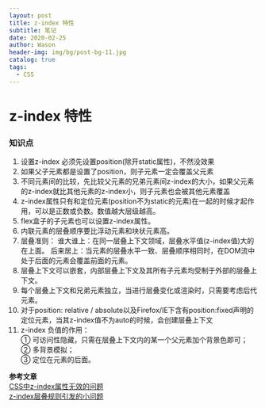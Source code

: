 ```yaml
---
layout: post
title: z-index 特性
subtitle: 笔记
date: 2020-02-25
author: Wason
header-img: img/bg/post-bg-11.jpg
catalog: true
tags:
  - CSS
---
```


# z-index 特性 #
### 知识点 ###
1. 设置z-index 必须先设置position(除开static属性)，不然没效果
2. 如果父子元素都是设置了position，则子元素一定会覆盖父元素
3. 不同元素间的比较，先比较父元素的兄弟元素间z-index的大小，如果父元素的z-index就比其他元素的z-index小，则子元素也会被其他元素覆盖
4. z-index属性只有和定位元素(position不为static的元素)在一起的时候才起作用，可以是正数或负数。数值越大层级越高。
5. flex盒子的子元素也可以设置z-index属性。
6. 内联元素的层叠顺序要比浮动元素和块状元素高。
7. 层叠准则：
    谁大谁上：在同一层叠上下文领域，层叠水平值(z-index值)大的在上面。
    后来居上：当元素的层叠水平一致、层叠顺序相同时，在DOM流中处于后面的元素会覆盖前面的元素。
8. 层叠上下文可以嵌套，内部层叠上下文及其所有子元素均受制于外部的层叠上下文。
9. 每个层叠上下文和兄弟元素独立，当进行层叠变化或渲染时，只需要考虑后代元素。
10. 对于position: relative / absolute以及Firefox/IE下含有position:fixed声明的定位元素，当其z-index值不为auto的时候，会创建层叠上下文
11. z-index 负值的作用：  
    ① 可访问性隐藏，只需在层叠上下文内的某一个父元素加个背景色即可；  
    ② 多背景模拟；  
    ③ 定位在元素的后面。  

**参考文章**  
[CSS中z-index属性无效的问题][1]  
[z-index层叠规则引发的小问题][2]  

[1]: https://shiyousan.com/post/635861461562038949
[2]: https://www.jianshu.com/p/3cddbbfa9d55